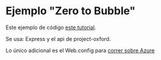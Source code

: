 # Ejemplo "Zero to Bubble"

Este ejemplo de código [este tutorial](https://blogs.msdn.microsoft.com/visualstudio/2016/02/16/node-js-zero-to-bobble-with-visual-studio-code/).

Se usa: Express y el api de project-oxford.

Lo único adicional es el Web.config para [correr sobre Azure](https://gist.github.com/nicolocodev/9e5d45a3199463c92d55#no-quiero-usar-el-serverjs)